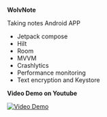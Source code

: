 **WolvNote**

Taking notes Android APP

- Jetpack compose
- Hilt
- Room
- MVVM
- Crashlytics
- Performance monitoring
- Text encryption and Keystore

**Video Demo on Youtube**

[![Video Demo](https://img.youtube.com/vi/S2gxMeljy10/0.jpg)](https://www.youtube.com/watch?v=S2gxMeljy10)

